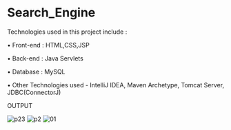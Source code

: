 # Search_Engine
Technologies used in this project include :

• Front-end : HTML,CSS,JSP

• Back-end : Java Servlets

• Database : MySQL

• Other Technologies used - IntelliJ IDEA, Maven Archetype, Tomcat Server, JDBC(ConnectorJ)


OUTPUT


![p23](https://github.com/Serajhub/Search_Engine/assets/90763528/07f46e78-defc-47ac-86bc-04ec2430aa1a)
![p2](https://github.com/Serajhub/Search_Engine/assets/90763528/6f0d1b4e-37cb-4e48-8791-5cc5a26e7b94)
![01](https://github.com/Serajhub/Search_Engine/assets/90763528/dcb6f4f3-4758-4752-98b2-73e27ec85e14)
